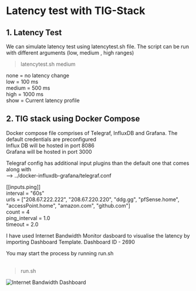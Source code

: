 # Latency test with TIG-Stack

## 1. Latency Test
We can simulate latency test using latencytest.sh file. The script can be run with different arguments (low, medium , high ranges)

> latencytest.sh medium


none     = no latency change </br>
low    = 100 ms </br>
medium   = 500 ms </br>
high   = 1000 ms </br>
show   = Current latency profile </br>

## 2. TIG stack using Docker Compose
Docker compose file comprises of Telegraf, InfluxDB and Grafana. The default credentials are preconfigured </br>
Influx DB will be hosted in port 8086 </br>
Grafana will be hosted in port 3000 </br>

Telegraf config has additional input plugins than the default one that comes along with </br>
--> ../docker-influxdb-grafana/telegraf.conf </br>

[[inputs.ping]] </br>
interval = "60s" </br>
urls = ["208.67.222.222", "208.67.220.220", "ddg.gg", "pfSense.home", "accessPoint.home", "amazon.com", "github.com"] </br>
count = 4 </br>
ping_interval = 1.0 </br>
timeout = 2.0 </br>

I have used Internet Bandwidth Monitor dasboard to visualise the latency by importing Dashboard Template. Dashboard ID - 2690

You may start the process by running run.sh </br> </br>
>run.sh


![Internet Bandwidth Dashboard](https://github.com/mysticrenji/TIG-Stack/blob/master/Internet%20bandwidth%20Monitor.PNG)
